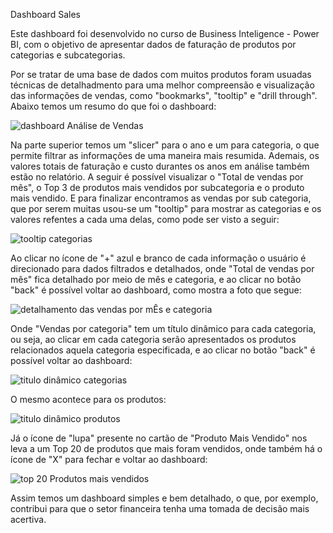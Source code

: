 Dashboard Sales

 Este dashboard foi desenvolvido no curso de Business Inteligence - Power BI, 
 com o objetivo de apresentar dados de faturação de produtos por categorias e subcategorias.

 Por se tratar de uma base de dados com muitos produtos foram usuadas técnicas de detalhadmento para uma melhor compreensão e visualização 
 das informações de vendas, como "bookmarks", "tooltip" e "drill through".
 Abaixo temos um resumo do que foi o dashboard:
  
![dashboard Análise de Vendas](https://github.com/Mayara-Lima/Dashboard-Sales/assets/109659867/687cb638-5869-4d4b-96f5-d2404c2e0291)

  Na parte superior temos um "slicer" para o ano e um para categoria, o que permite filtrar as informações de uma maneira mais resumida. 
  Ademais, os valores totais de faturação e custo durantes os anos em análise também estão no relatório.
  A seguir é possível visualizar o "Total de vendas por mês", o Top 3 de produtos mais vendidos por subcategoria e o produto mais vendido.
  E para finalizar encontramos as vendas por sub categoria, que por serem muitas usou-se um "tooltip" para mostrar as categorias 
  e os valores refentes a cada uma delas, como pode ser visto a seguir:
  
  ![tooltip categorias](https://github.com/Mayara-Lima/Dashboard-Sales/assets/109659867/610fc31e-7918-4f2d-a3eb-a8a3ee7ad3b6)
  
   Ao clicar no ícone de "+" azul e branco de cada informação o usuário é direcionado para dados filtrados e detalhados, onde "Total de vendas por mês" 
  fica detalhado por meio de mês e categoria, e ao clicar no botão "back" é possível voltar ao dashboard, como mostra a foto que segue:
  
  ![detalhamento das vendas por mÊs e categoria](https://github.com/Mayara-Lima/Dashboard-Sales/assets/109659867/811d250d-4ef5-44d8-a6d8-40adef728b0a)
  
  Onde "Vendas por categoria" tem um título dinâmico para cada categoria, ou seja, ao clicar em cada categoria serão apresentados os produtos relacionados
  aquela categoria especificada, e ao clicar no botão "back" é possível voltar ao dashboard:
  
  ![titulo dinâmico categorias](https://github.com/Mayara-Lima/Dashboard-Sales/assets/109659867/dfc1b25b-0762-4ae3-90b7-a0ef6a5e4010)
  
   O mesmo acontece para os produtos:
   
   ![titulo dinâmico produtos](https://github.com/Mayara-Lima/Dashboard-Sales/assets/109659867/1abb7527-2fdb-4d95-a214-e8b3e8e88149)
   
   Já o ícone de "lupa" presente no cartão de "Produto Mais Vendido" nos leva a um Top 20 de produtos que mais foram vendidos, onde também há o ícone de "X" 
   para fechar e voltar ao dashboard:
   
   ![top 20 Produtos mais vendidos](https://github.com/Mayara-Lima/Dashboard-Sales/assets/109659867/f28d50fa-6ace-4d0c-9b43-b541ed0d2eb4)
   
   Assim temos um dashboard simples e bem detalhado, o que, por exemplo, contribui para que o setor financeira tenha uma tomada de decisão mais acertiva.
   
   
   


  
  
   
   
    


